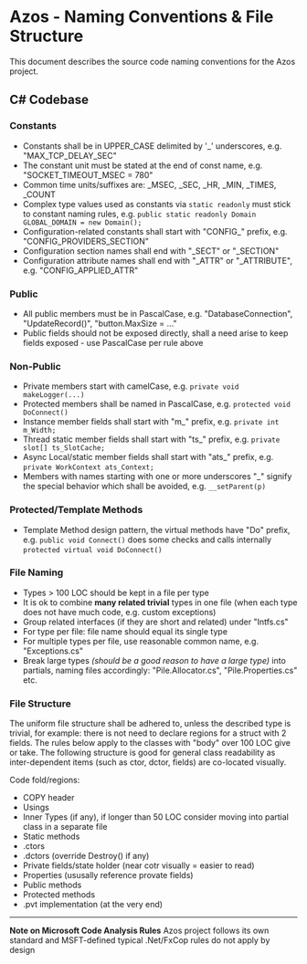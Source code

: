 # Azos - Naming Conventions & File Structure

This document describes the source code naming conventions for the Azos project.

## C# Codebase

### Constants
* Constants shall be in UPPER_CASE delimited by '_' underscores, e.g. "MAX_TCP_DELAY_SEC"
* The constant unit must be stated at the end of const name, e.g. "SOCKET_TIMEOUT_MSEC = 780"
* Common time units/suffixes are: _MSEC, _SEC, _HR, _MIN, _TIMES, _COUNT
* Complex type values used as constants via `static readonly` must stick to constant naming rules, e.g. `public static readonly Domain GLOBAL_DOMAIN = new Domain();`
* Configuration-related constants shall start with "CONFIG_" prefix, e.g. "CONFIG_PROVIDERS_SECTION"
* Configuration section names shall end with "_SECT" or "_SECTION"
* Configuration attribute names shall end with "_ATTR" or "_ATTRIBUTE", e.g. "CONFIG_APPLIED_ATTR"

### Public

* All public members must be in PascalCase, e.g. "DatabaseConnection", "UpdateRecord()", "button.MaxSize = ..."
* Public fields should not be exposed directly, shall a need arise to keep fields exposed - use PascalCase per rule above

### Non-Public
* Private members start with camelCase, e.g. `private void makeLogger(...)`
* Protected members shall be named in PascalCase, e.g. `protected void DoConnect()`
* Instance member fields shall start with "m_" prefix, e.g. `private int m_Width;`
* Thread static member fields shall start with "ts_" prefix, e.g. `private slot[] ts_SlotCache;`
* Async Local/static member fields shall start with "ats_" prefix, e.g. `private WorkContext ats_Context;`
* Members with names starting with one or more underscores "_" signify the special behavior which shall be avoided, e.g. `__setParent(p)`

### Protected/Template Methods
* Template Method design pattern, the virtual methods have "Do" prefix, e.g. `public void Connect()` does some checks and calls internally `protected virtual void DoConnect()`


### File Naming
* Types > 100 LOC should be kept in a file per type
* It is ok to combine **many related trivial** types in one file (when each type does not have much code, e.g. custom exceptions)
* Group related interfaces (if they are short and related) under "Intfs.cs"
* For type per file: file name should equal its single type
* For multiple types per file, use reasonable common name, e.g. "Exceptions.cs"
* Break large types *(should be a good reason to have a large type)* into partials, naming files accordingly: "Pile.Allocator.cs", "Pile.Properties.cs" etc.

### File Structure
The uniform file structure shall be adhered to, unless the described type is trivial, 
for example: there is not need to declare regions for a struct with 2 fields. 
The rules below apply to the classes with "body" over 100 LOC give or take. The following
structure is good for general class readability as inter-dependent items (such as ctor, dctor, fields) 
are co-located visually. 

Code fold/regions:

* COPY header
* Usings
* Inner Types (if any), if longer than 50 LOC consider moving into partial class in a separate file
* Static methods
* .ctors
* .dctors (override Destroy() if any)
* Private fields/state holder (near cotr visually = easier to read)
* Properties (ususally reference provate fields)
* Public methods
* Protected methods
* .pvt implementation (at the very end)



--------------------

**Note on Microsoft Code Analysis Rules** 
Azos project follows its own standard and MSFT-defined typical .Net/FxCop rules do not apply by design